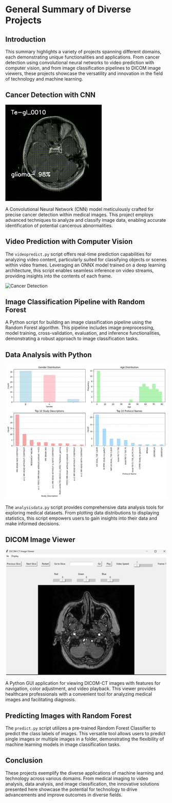 # General Summary of Diverse Projects

## Introduction

This summary highlights a variety of projects spanning different domains, each demonstrating unique functionalities and applications. From cancer detection using convolutional neural networks to video prediction with computer vision, and from image classification pipelines to DICOM image viewers, these projects showcase the versatility and innovation in the field of technology and machine learning.

## Cancer Detection with CNN

<img src="img_classification_pytorch/screenshots/PREDICT_TYPE_output_video.gif" alt="Cancer Detection" width="300" height="300">

A Convolutional Neural Network (CNN) model meticulously crafted for precise cancer detection within medical images. This project employs advanced techniques to analyze and classify image data, enabling accurate identification of potential cancerous abnormalities.

## Video Prediction with Computer Vision

The `videopredict.py` script offers real-time prediction capabilities for analyzing video content, particularly suited for classifying objects or scenes within video frames. Leveraging an ONNX model trained on a deep learning architecture, this script enables seamless inference on video streams, providing insights into the contents of each frame.


<img src="medic/images/dicomfiles_A2/dicomfiles_A2_contour_detection_video.gif" alt="Cancer Detection" width="300" height="300">

## Image Classification Pipeline with Random Forest

A Python script for building an image classification pipeline using the Random Forest algorithm. This pipeline includes image preprocessing, model training, cross-validation, evaluation, and inference functionalities, demonstrating a robust approach to image classification tasks.

## Data Analysis with Python

![Data Analysis](medic/outputplot/plots_part1.png)

The `analysisdata.py` script provides comprehensive data analysis tools for exploring medical datasets. From plotting data distributions to displaying statistics, this script empowers users to gain insights into their data and make informed decisions.

## DICOM Image Viewer

![DICOM Viewer](medic/outputplot/dicomviewer.png)

A Python GUI application for viewing DICOM-CT images with features for navigation, color adjustment, and video playback. This viewer provides healthcare professionals with a convenient tool for analyzing medical images and facilitating diagnosis.

## Predicting Images with Random Forest

The `predict.py` script utilizes a pre-trained Random Forest Classifier to predict the class labels of images. This versatile tool allows users to predict single images or multiple images in a folder, demonstrating the flexibility of machine learning models in image classification tasks.

## Conclusion

These projects exemplify the diverse applications of machine learning and technology across various domains. From medical imaging to video analysis, data analysis, and image classification, the innovative solutions presented here showcase the potential for technology to drive advancements and improve outcomes in diverse fields.
